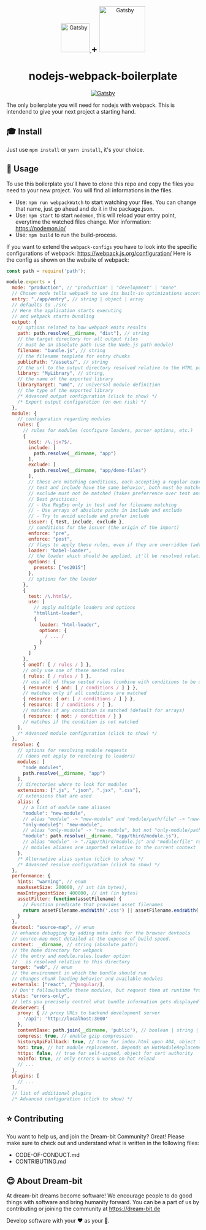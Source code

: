 <p align="center">
  <a href="https://nodejs.org/">
    <img alt="Gatsby" src="https://nodejs.org/static/images/logos/nodejs-new-pantone-black.svg" width="75" />
  </a>
  <b style="font-size:1.5rem;">+</b>
  <a href="https://webpack.js.org">
    <img alt="Gatsby" src="https://raw.githubusercontent.com/webpack/media/05bb13961020d58eb6c4cad1c45e3299a6b455c7/logo/logo-on-white-bg.svg" width="120" />
  </a>
</p>
<h1 align="center">
  nodejs-webpack-boilerplate
</h1>

<p align="center">
  <a href="http://makeapullrequest.com">  
      <img alt="Gatsby" src="https://img.shields.io/badge/PRs-welcome-brightgreen" />
  </a>
</p>

The only boilerplate you will need for nodejs with webpack.
This is intendend to give your next project a starting hand.

## :mortar_board: Install

Just use `npm install` or `yarn install`, it's your choice.

## :tada: Usage

To use this boilerplate you'll have to clone this repo and copy the files you need to your new project.
You will find all informations in the files.

- Use: `npm run webpackWatch` to start watching your files. You can change that name, just go ahead and do it in the package.json.
- Use: `npm start` to start `nodemon`, this will reload your entry point, everytime the watched files change. Mor information: https://nodemon.io/
- Use: `npm build` to run the build-process.

If you want to extend the `webpack-configs` you have to look into the specific configurations of webpack: https://webpack.js.org/configuration/
Here is the config as shown on the website of webpack:

```javascript
const path = require('path');

module.exports = {
  mode: "production", // "production" | "development" | "none"
  // Chosen mode tells webpack to use its built-in optimizations accordingly.
  entry: "./app/entry", // string | object | array
  // defaults to ./src
  // Here the application starts executing
  // and webpack starts bundling
  output: {
    // options related to how webpack emits results
    path: path.resolve(__dirname, "dist"), // string
    // the target directory for all output files
    // must be an absolute path (use the Node.js path module)
    filename: "bundle.js", // string
    // the filename template for entry chunks
    publicPath: "/assets/", // string
    // the url to the output directory resolved relative to the HTML page
    library: "MyLibrary", // string,
    // the name of the exported library
    libraryTarget: "umd", // universal module definition
    // the type of the exported library
    /* Advanced output configuration (click to show) */
    /* Expert output configuration (on own risk) */
  },
  module: {
    // configuration regarding modules
    rules: [
      // rules for modules (configure loaders, parser options, etc.)
      {
        test: /\.jsx?$/,
        include: [
          path.resolve(__dirname, "app")
        ],
        exclude: [
          path.resolve(__dirname, "app/demo-files")
        ],
        // these are matching conditions, each accepting a regular expression or string
        // test and include have the same behavior, both must be matched
        // exclude must not be matched (takes preferrence over test and include)
        // Best practices:
        // - Use RegExp only in test and for filename matching
        // - Use arrays of absolute paths in include and exclude
        // - Try to avoid exclude and prefer include
        issuer: { test, include, exclude },
        // conditions for the issuer (the origin of the import)
        enforce: "pre",
        enforce: "post",
        // flags to apply these rules, even if they are overridden (advanced option)
        loader: "babel-loader",
        // the loader which should be applied, it'll be resolved relative to the context
        options: {
          presets: ["es2015"]
        },
        // options for the loader
      },
      {
        test: /\.html$/,
        use: [
          // apply multiple loaders and options
          "htmllint-loader",
          {
            loader: "html-loader",
            options: {
              / ... /
            }
          }
        ]
      },
      { oneOf: [ / rules / ] },
      // only use one of these nested rules
      { rules: [ / rules / ] },
      // use all of these nested rules (combine with conditions to be useful)
      { resource: { and: [ / conditions / ] } },
      // matches only if all conditions are matched
      { resource: { or: [ / conditions / ] } },
      { resource: [ / conditions / ] },
      // matches if any condition is matched (default for arrays)
      { resource: { not: / condition / } }
      // matches if the condition is not matched
    ],
    /* Advanced module configuration (click to show) */
  },
  resolve: {
    // options for resolving module requests
    // (does not apply to resolving to loaders)
    modules: [
      "node_modules",
      path.resolve(__dirname, "app")
    ],
    // directories where to look for modules
    extensions: [".js", ".json", ".jsx", ".css"],
    // extensions that are used
    alias: {
      // a list of module name aliases
      "module": "new-module",
      // alias "module" -> "new-module" and "module/path/file" -> "new-module/path/file"
      "only-module$": "new-module",
      // alias "only-module" -> "new-module", but not "only-module/path/file" -> "new-module/path/file"
      "module": path.resolve(__dirname, "app/third/module.js"),
      // alias "module" -> "./app/third/module.js" and "module/file" results in error
      // modules aliases are imported relative to the current context
    },
    /* Alternative alias syntax (click to show) */
    /* Advanced resolve configuration (click to show) */
  },
  performance: {
    hints: "warning", // enum
    maxAssetSize: 200000, // int (in bytes),
    maxEntrypointSize: 400000, // int (in bytes)
    assetFilter: function(assetFilename) {
      // Function predicate that provides asset filenames
      return assetFilename.endsWith('.css') || assetFilename.endsWith('.js');
    }
  },
  devtool: "source-map", // enum
  // enhance debugging by adding meta info for the browser devtools
  // source-map most detailed at the expense of build speed.
  context: __dirname, // string (absolute path!)
  // the home directory for webpack
  // the entry and module.rules.loader option
  //   is resolved relative to this directory
  target: "web", // enum
  // the environment in which the bundle should run
  // changes chunk loading behavior and available modules
  externals: ["react", /^@angular/],
  // Don't follow/bundle these modules, but request them at runtime from the environment
  stats: "errors-only",
  // lets you precisely control what bundle information gets displayed
  devServer: {
    proxy: { // proxy URLs to backend development server
      '/api': 'http://localhost:3000'
    },
    contentBase: path.join(__dirname, 'public'), // boolean | string | array, static file location
    compress: true, // enable gzip compression
    historyApiFallback: true, // true for index.html upon 404, object for multiple paths
    hot: true, // hot module replacement. Depends on HotModuleReplacementPlugin
    https: false, // true for self-signed, object for cert authority
    noInfo: true, // only errors & warns on hot reload
    // ...
  },
  plugins: [
    // ...
  ],
  // list of additional plugins
  /* Advanced configuration (click to show) */
```

## :star: Contributing

You want to help us, and join the Dream-bit Community?
Great! Please make sure to check out and understand what is written in the following files:

- CODE-OF-CONDUCT.md
- CONTRIBUTING.md

## :blush: About Dream-bit

At dream-bit dreams become software!
We encourage people to do good things with software and bring humanity forward.
You can be a part of us by contributing or joining the community at https://dream-bit.de

Develop software with your :heart: as your :brain:.
